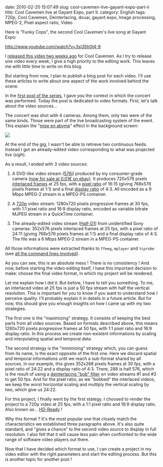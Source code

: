 date: 2010-02-20 15:07:49
slug: cool-cavemen-live-gayant-expo-part-ii
title: Cool Cavemen live at Gayant Expo, part II.
category: English
tags: 720p, Cool Cavemen, Deinterlacing, douai, gayant expo, Image processing, MPEG-2, Pixel aspect ratio, Video

Here is "Funky Cops", the second Cool Cavemen's live song at Gayant Expo:

http://www.youtube.com/watch?v=3sI35h0t4-8

I [released this video two weeks ago](http://coolcavemen.com/2010/video-funky-cops-live-gayant-expo/) for Cool Cavemen. As I try to release one video every week, I give a high priority to the editing work. This leaves me with little time to write on this blog.

But starting from now, I plan to publish a blog post for each video. I'll use these articles to write about one aspect of the work involved behind the scene.

In the [first post of the series](http://kevin.deldycke.com/2010/01/cool-cavemen-live-gayant-expo-first-video-released/), I gave you the context in which the concert was performed. Today the post is dedicated to video formats. First, let's talk about the video sources...

The concert was shot with 4 cameras. Among them, only two were of the same kinds. Those were part of the live broadcasting system of the event. This explain the "[mise en abyme](http://en.wikipedia.org/wiki/Mise_en_abyme)" effect in the background screen:

![](/static/uploads/2010/02/funky-cops-mise-en-abyme.png)

At the end of the gig, I wasn't be able to retrieve two continuous feeds. Instead I got an already-edited video corresponding to what was projected live (*sigh*).

As a result, I ended with 3 video sources:

  1. A DVD-like video stream ([576i](http://en.wikipedia.org/wiki/576i)) produced by my consumer-grade camera ([now for sale at 0.01€ on ebay](http://twitter.com/kdeldycke/status/9299604161)). It produces 720x576 pixels [interlaced frames](http://en.wikipedia.org/wiki/Interlace) at 25 fps, with a [pixel ratio](http://en.wikipedia.org/wiki/Pixel_aspect_ratio) of 16:15 (giving 768x576 pixels frames at 1:1) and a final [display ratio](http://en.wikipedia.org/wiki/Display_aspect_ratio) of 4:3. All encoded as a 9 Mbps MPEG-2 stream in a MPEG-PS container.

  2. A [720p](http://en.wikipedia.org/wiki/720p) video stream: 1280x720 pixels progressive frames at 30 fps, with 1:1 pixel ratio and 16:9 display ratio, encoded as variable bitrate MJPEG stream in a QuickTime container.

  3. The already-edited video stream ([Half-D1](http://www.videohelp.com/glossary?H#Half%20D1)) from unidentified Sony cameras: 352x576 pixels interlaced frames at 25 fps, with a pixel ratio of 24:11 (giving 768x576 pixels frames at 1:1) and a final display ratio of 4:3. The file was a 6 Mbps MPEG-2 stream in a MPEG-PS container.

All those informations were extracted thanks to `ffmeg`, `mplayer` and `tcprobe` (see [all the command lines involved](http://kevin.deldycke.com/2006/11/video-commands/)).

As you can see, this is an absolute mess ! There is no consistency ! And now, before starting the video editing itself, I have this important decision to make: choose the final video format, in which my project will be rendered.

Let me explain how I did it. But before, I have to tell you something. To me, an interlaced video at 25 fps is just a 50 fps stream with half the vertical resolution. This is important for you to know if you want to understand how I perceive quality. I'll probably explain it in details in a future article. But for now, this should give you enough insights on how I came up with my two strategies.

The first one is the "maximizing" strategy. It consists of keeping the best parts from all video sources. Based on formats described above, this means 1280x720 pixels progressive frames at 50 fps, with 1:1 pixel ratio and 16:9 display ratio. In this process we create non-existent informations by scaling and interpolating spatial and temporal data.

The second strategy is the "minimizing" strategy which, you can guess from its name, is the exact opposite of the first one. Here we discard spatial and temporal informations until we reach a sub-format shared by all sources. In our example, this gives 352x288 pixels frames at 30 fps, with a pixel ratio of 24:22 and a display ratio of 4:3. There, 288 is half 576, which is the result of using a [deinterlacing "bob" filter](http://en.wikipedia.org/wiki/Deinterlacing#Field_Extension_Deinterlacing) on video streams #1 and #3 to get 50 fps. And for the pixel ratio, as we "bobbed" the interlaced videos, we keep the worst horizontal scaling and multiply the vertical scaling by two, which give us 24:22.

For this project, I finally went by the first stategy. I choosed to render the project to a 720p video at 25 fps, with a 1:1 pixel ratio and 16:9 display ratio. Also known as... [HD-Ready](http://en.wikipedia.org/wiki/Hd_ready) !

Why this format ? It's the most popular one that closely match the characteristics we established three paragraphs above. It's also quite standard, and "gives a chance" to the second video source to display in full resolution. I also felt that it will cause less pain when confronted to the wide range of software video players out there.

Now that I have decided which format to use, I can create a project in my video editor with the right parameters and start the editing process. But this is another topic for another post !
